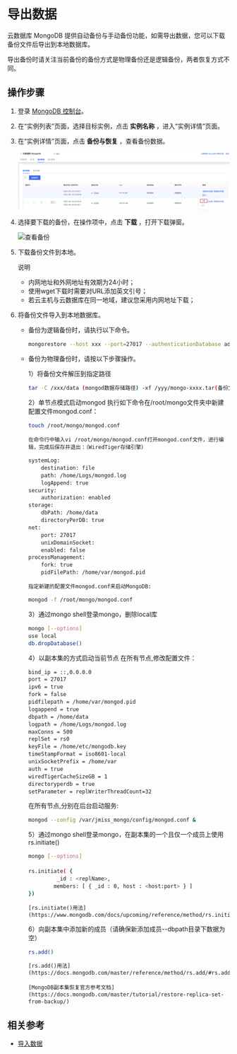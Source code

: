 # 导出数据

云数据库 MongoDB 提供自动备份与手动备份功能，如需导出数据，您可以下载备份文件后导出到本地数据库。

导出备份时请关注当前备份的备份方式是物理备份还是逻辑备份，两者恢复方式不同。

## 操作步骤
1. 登录 [MongoDB 控制台](https://mongodb-console.jdcloud.com/mongodb)。

2. 在“实例列表”页面，选择目标实例，点击 **实例名称** ，进入“实例详情”页面。

3. 在“实例详情”页面，点击 **备份与恢复** ，查看备份数据。

    ![查看备份](../../../../image/mongodb/downloadBackup.png)

4. 选择要下载的备份，在操作项中，点击 **下载** ，打开下载弹窗。

    ![查看备份](../../../../image/mongodb/mongo-009.png)

5. 下载备份文件到本地。

    说明
    - 内网地址和外网地址有效期为24小时；
    - 使用wget下载时需要对URL添加英文引号；
    - 若云主机与云数据库在同一地域，建议您采用内网地址下载；

6. 将备份文件导入到本地数据库。

    - 备份为逻辑备份时，请执行以下命令。

        ```bash
        mongorestore --host xxx --port=27017 --authenticationDatabase admin --archive=xxx(文件路径)  --gzip -u root -p xxx
        ```

    - 备份为物理备份时，请按以下步骤操作。

        1）将备份文件解压到指定路径
        
        ```bash
        tar -C /xxx/data (mongod数据存储路径) -xf /yyy/mongo-xxxx.tar(备份文件下载路径)
        ```
        
        2）单节点模式启动mongod
          执行如下命令在/root/mongo文件夹中新建配置文件mongod.conf：
        
        ```bash
        touch /root/mongo/mongod.conf
        ```
          在命令行中输入vi /root/mongo/mongod.conf打开mongod.conf文件，进行编辑，完成后保存并退出：（WiredTiger存储引擎）
        ```bash
        systemLog:
            destination: file
            path: /home/Logs/mongod.log
            logAppend: true
        security:
            authorization: enabled
        storage:
            dbPath: /home/data
            directoryPerDB: true
        net:
            port: 27017
            unixDomainSocket:
            enabled: false
        processManagement:
            fork: true
            pidFilePath: /home/var/mongod.pid
        ```
          指定新建的配置文件mongod.conf来启动MongoDB:
        ```bash
        mongod -f /root/mongo/mongod.conf
        ```
        
        3）通过mongo shell登录mongo，删除local库
        
        ```bash
        mongo [--options]
        use local
        db.dropDatabase()
        ```
        
        4）以副本集的方式启动当前节点
          在所有节点,修改配置文件：
        ```bash
        bind_ip = ::,0.0.0.0
        port = 27017
        ipv6 = true
        fork = false
        pidfilepath = /home/var/mongod.pid
        logappend = true
        dbpath = /home/data
        logpath = /home/Logs/mongod.log
        maxConns = 500
        replSet = rs0
        keyFile = /home/etc/mongodb.key
        timeStampFormat = iso8601-local
        unixSocketPrefix = /home/var
        auth = true
        wiredTigerCacheSizeGB = 1
        directoryperdb = true
        setParameter = replWriterThreadCount=32
        ```
        在所有节点,分别在后台启动服务:
        ```bash
        mongod --config /var/jmiss_mongo/config/mongod.conf &
        ```
        
        5）通过mongo shell登录mongo，在副本集的一个且仅一个成员上使用rs.initiate()
        
        ```bash
        mongo [--options]
        
        rs.initiate( {
         		 _id : <replName>,
           		members: [ { _id : 0, host : <host:port> } ]
        })
        ```
        
          [rs.initiate()用法](https://www.mongodb.com/docs/upcoming/reference/method/rs.initiate/#rs.initiate)
        
         6）向副本集中添加新的成员（请确保新添加成员--dbpath目录下数据为空）
        
        ```bash
        rs.add()
        ```
        
          [rs.add()用法](https://docs.mongodb.com/master/reference/method/rs.add/#rs.add)
        
          [MongoDB副本集恢复官方参考文档](https://docs.mongodb.com/master/tutorial/restore-replica-set-from-backup/)



## 相关参考

- [导入数据](Import-Data.md)

